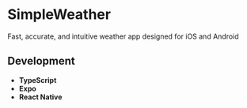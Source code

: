 # SimpleWeather
Fast, accurate, and intuitive weather app designed for iOS and Android

## Development

* **TypeScript** <br>
* **Expo** <br>
* **React Native** <br>
